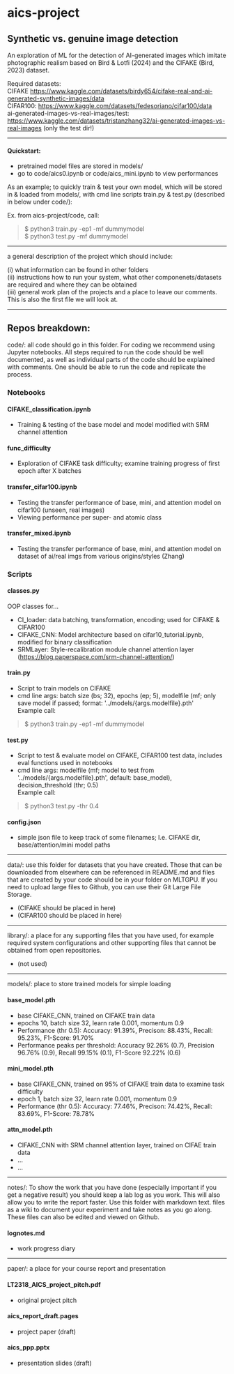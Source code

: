 # aics-project
## Synthetic vs. genuine image detection

An exploration of ML for the detection of AI-generated images which imitate photographic realism based on Bird & Lotfi (2024) and the CIFAKE (Bird, 2023) dataset.

Required datasets:  
CIFAKE https://www.kaggle.com/datasets/birdy654/cifake-real-and-ai-generated-synthetic-images/data  
CIFAR100: https://www.kaggle.com/datasets/fedesoriano/cifar100/data  
ai-generated-images-vs-real-images/test: https://www.kaggle.com/datasets/tristanzhang32/ai-generated-images-vs-real-images (only the test dir!)



___

#### Quickstart:
* pretrained model files are stored in models/
* go to code/aics0.ipynb or code/aics_mini.ipynb to view performances  
  
As an example; to quickly train & test your own model, which will be stored in & loaded from models/, with cmd line scripts train.py & test.py (described in below under code/):  

Ex. from aics-project/code, call:
> $ python3 train.py -ep1 -mf dummymodel  
> $ python3 test.py -mf dummymodel

___

a general description of the project which should include:  

(i) what information can be found in other folders  
(ii) instructions how to run your system, what other componenets/datasets are required and where they can be obtained  
(iii) general work plan of the projects and a place to leave our comments. This is also the first file we will look at.  

___

## Repos breakdown:

code/: all code should go in this folder. For coding we recommend using Jupyter notebooks. All steps required to run the code should be well documented, as well as individual parts of the code should be explained with comments. One should be able to run the code and replicate the process. 

### Notebooks

#### CIFAKE_classification.ipynb
* Training & testing of the base model and model modified with SRM channel attention

#### func_difficulty
* Exploration of CIFAKE task difficulty; examine training progress of first epoch after X batches

#### transfer_cifar100.ipynb
* Testing the transfer performance of base, mini, and attention model on cifar100 (unseen, real images)
* Viewing performance per super- and atomic class

#### transfer_mixed.ipynb
* Testing the transfer performance of base, mini, and attention model on dataset of ai/real imgs from various origins/styles (Zhang)

### Scripts

#### classes.py  
OOP classes for...  
* CI_loader: data batching, transformation, encoding; used for CIFAKE & CIFAR100
* CIFAKE_CNN: Model architecture based on cifar10_tutorial.ipynb, modified for binary classification
* SRMLayer: Style-recalibration module channel attention layer (https://blog.paperspace.com/srm-channel-attention/)

#### train.py
* Script to train models on CIFAKE
* cmd line args: batch size (bs; 32), epochs (ep; 5), modelfile (mf; only save model if passed; format: '../models/{args.modelfile}.pth'  
Example call:  
> $ python3 train.py -ep1 -mf dummymodel

#### test.py
* Script to test & evaluate model on CIFAKE, CIFAR100 test data, includes eval functions used in notebooks
* cmd line args: modelfile (mf; model to test from '../models/{args.modelfile}.pth', default: base_model), decision_threshold (thr; 0.5)  
Example call:  
> $ python3 test.py -thr 0.4

#### config.json
* simple json file to keep track of some filenames; I.e. CIFAKE dir, base/attention/mini model paths

____

data/: use this folder for datasets that you have created. Those that can be downloaded from elsewhere can be referenced in README.md and files that are created by your code should be in your folder on MLTGPU. If you need to upload large files to Github, you can use their Git Large File Storage.

* (CIFAKE should be placed in here)
* (CIFAR100 should be placed in here)

____

library/: a place for any supporting files that you have used, for example required system configurations and other supporting files that cannot be obtained from open repositories.

* (not used)
____

models/: place to store trained models for simple loading  

#### base_model.pth
* base CIFAKE_CNN, trained on CIFAKE train data
* epochs 10, batch size 32, learn rate 0.001, momentum 0.9
* Performance (thr 0.5): Accuracy: 91.39%, Precison: 88.43%, Recall: 95.23%, F1-Score: 91.70%
* Performance peaks per threshold: Accuracy 92.26% (0.7), Precision 96.76% (0.9), Recall 99.15% (0.1), F1-Score 92.22% (0.6)

#### mini_model.pth
* base CIFAKE_CNN, trained on 95% of CIFAKE train data to examine task difficulty
* epoch 1, batch size 32, learn rate 0.001, momentum 0.9
* Performance (thr 0.5): Accuracy: 77.46%, Precison: 74.42%, Recall: 83.69%, F1-Score: 78.78%

#### attn_model.pth
* CIFAKE_CNN with SRM channel attention layer, trained on CIFAE train data
* ...
* ...

____

notes/: To show the work that you have done (especially important if you get a negative result) you should keep a lab log as you work. This will also allow you to write the report faster. Use this folder with markdown text. files as a wiki to document your experiment and take notes as you go along. These files can also be edited and viewed on Github.

#### lognotes.md
* work progress diary

____

paper/: a place for your course report and presentation

#### LT2318_AICS_project_pitch.pdf
* original project pitch

#### aics_report_draft.pages
* project paper (draft)

#### aics_ppp.pptx
* presentation slides (draft)


